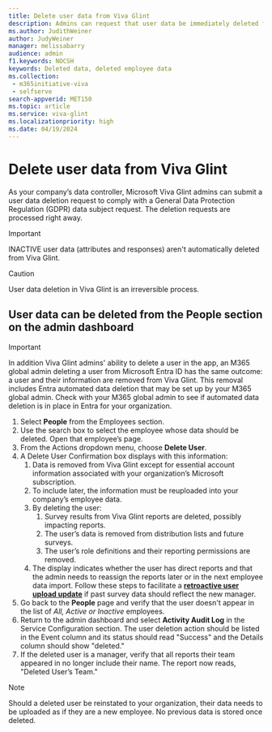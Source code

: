 ```yaml
---
title: Delete user data from Viva Glint
description: Admins can request that user data be immediately deleted from the Viva Glint system.
ms.author: JudithWeiner
author: JudyWeiner
manager: melissabarry
audience: admin
f1.keywords: NOCSH
keywords: Deleted data, deleted employee data
ms.collection: 
 - m365initiative-viva
 - selfserve
search-appverid: MET150
ms.topic: article
ms.service: viva-glint
ms.localizationpriority: high
ms.date: 04/19/2024
---
```


# Delete user data from Viva Glint

As your company’s data controller, Microsoft Viva Glint admins can submit a user data deletion request to comply with a General Data Protection Regulation (GDPR) data subject request. The deletion requests are
processed right away.

> [!IMPORTANT]
> INACTIVE user data (attributes and responses) aren't automatically deleted from Viva Glint.

> [!CAUTION]
> User data deletion in Viva Glint is an irreversible process.

## User data can be deleted from the People section on the admin dashboard

> [!IMPORTANT]
> In addition Viva Glint admins' ability to delete a user in the app, an M365 global admin deleting a user from Microsoft Entra ID has the same outcome: a user and their information are removed from Viva Glint. This removal includes Entra automated data deletion that may be set up by your M365 global admin. Check with your M365 global admin to see if automated data deletion is in place in Entra for your organization.  

1. Select **People** from the Employees section.
2. Use the search box to select the employee whose data should be deleted. Open that employee’s page.
3. From the Actions dropdown menu, choose **Delete User**.
4. A Delete User Confirmation box displays with this information:
     1. Data is removed from Viva Glint except for essential account information associated with your organization’s Microsoft subscription.
     2. To include later, the information must be reuploaded into your company’s employee data.
     3. By deleting the user:
         1. Survey results from Viva Glint reports are deleted, possibly impacting reports.
         2. The user’s data is removed from distribution lists and future surveys.
         3. The user’s role definitions and their reporting permissions are removed.
     4. The display indicates whether the user has direct reports and that the admin needs to reassign the reports later or in the next employee data import. Follow these steps to facilitate a [**retroactive user upload update**](/../../viva/glint/setup/update-glint-reporting-data) if past survey data should reflect the new manager.
5. Go back to the **People** page and verify that the user doesn't appear in the list of *All, Active or Inactive* employees.
6. Return to the admin dashboard and select **Activity Audit Log** in the Service Configuration section. The user deletion action should be listed in the Event column and its status should read "Success" and the Details column should show "deleted."
7. If the deleted user is a manager, verify that all reports their team appeared in no longer include their name. The report now reads, "Deleted User’s Team."

> [!NOTE]
> Should a deleted user be reinstated to your organization, their data needs to be uploaded as if they are a new employee. No previous data is stored once deleted.
